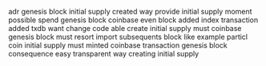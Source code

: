 adr genesis block initial supply created way provide initial supply moment possible spend genesis block coinbase even block added index transaction added txdb want change code able create initial supply must coinbase genesis block must resort import subsequents block like example particl coin initial supply must minted coinbase transaction genesis block consequence easy transparent way creating initial supply